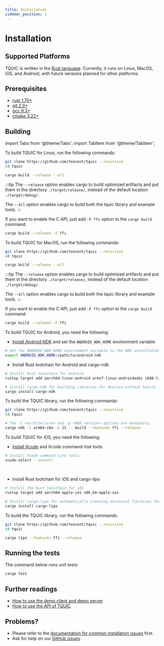 ```yaml
---
title: Installation
sidebar_position: 1
---
```


# Installation

## Supported Platforms

TQUIC is written in the [Rust language](https://www.rust-lang.org/). Currently, it runs on Linux, MacOS, iOS, and Android, with future versions planned for other platforms.


## Prerequisites

* [rust 1.70+](https://www.rust-lang.org/tools/install)
* [git 2.0+](https://git-scm.com/downloads)
* [gcc 9.3+](https://gcc.gnu.org/releases.html)
* [cmake 3.22+](https://cmake.org/download/)


## Building

import Tabs from '@theme/Tabs';
import TabItem from '@theme/TabItem';

<Tabs>
  <TabItem value="Linux" label="Linux" default>

To build TQUIC for Linux, run the following commands:
```bash
git clone https://github.com/tencent/tquic --recursive
cd tquic

cargo build --release --all
```

:::tip
The `--release` option enables cargo to build optimized artifacts and put them in the directory `./target/release/`, instead of the default location `./target/debug/`.

The `--all` option enables cargo to build both the tquic library and example tools.
:::

If you want to enable the C API, just add `-F ffi` option to the `cargo build` command:

```bash
cargo build --release -F ffi
```
  </TabItem>


  <TabItem value="MacOS" label="MacOS">

To build TQUIC for MacOS, run the following commands:
```bash
git clone https://github.com/tencent/tquic --recursive
cd tquic

cargo build --release --all
```

:::tip
The `--release` option enables cargo to build optimized artifacts and put them in the directory `./target/release/`, instead of the default location `./target/debug/`.

The `--all` option enables cargo to build both the tquic library and example tools.
:::

If you want to enable the C API, just add `-F ffi` option to the `cargo build` command:

```bash
cargo build --release -F ffi
```
  </TabItem>


  <TabItem value="Android" label="Android">

To build TQUIC for Android, you need the following:

* [Install Android NDK](https://developer.android.com/studio/projects/install-ndk?hl=zh-cn) and set the `ANDROID_NDK_HOME` environment variable

```bash
# Set the ANDROID_NDK_HOME environment variable to the NDK installation path 
export ANDROID_NDK_HOME=/path/to/android-ndk
```

* Install Rust toolchain for Android and cargo-ndk

```bash
# Install Rust toolchain for Android
rustup target add aarch64-linux-android armv7-linux-androideabi i686-linux-android x86_64-linux-android

# Install cargo-ndk for building libraries for Android without hassle
cargo install cargo-ndk
```

To build the TQUIC library, run the following commands:

```bash
git clone https://github.com/tencent/tquic --recursive
cd tquic

# The -t <architecture> and -p <NDK version> options are mandatory.
cargo ndk -t arm64-v8a -p 21 -- build --features ffi --release
```
  </TabItem>


  <TabItem value="iOS" label="iOS">

To build TQUIC for iOS, you need the following:

* [Install Xcode](https://developer.apple.com/xcode/) and Xcode command-line tools

```bash
# Install Xcode command-line tools. 
xcode-select --install
```
  
* Install Rust toolchain for iOS and cargo-lipo
```bash
# Install the Rust toolchain for iOS
rustup target add aarch64-apple-ios x86_64-apple-ios
  
# Install cargo-lipo for automatically creating universal libraries for iOS 
cargo install cargo-lipo
```

To build the TQUIC library, run the following commands:
```bash
git clone https://github.com/tencent/tquic --recursive
cd tquic

cargo lipo --features ffi --release
```
  </TabItem>

</Tabs>


## Running the tests

The command below runs unit tests:

```bash
cargo test
```


## Further readings

* [How to use the demo client and demo server](./demo)
* [How to use the API of TQUIC](../category/tutorial)


## Problems?

* Please refer to the [documentation for common installation issues](../faq/installation) first.
* Ask for help on our [GitHub issues](https://github.com/tencent/tquic/issues).
